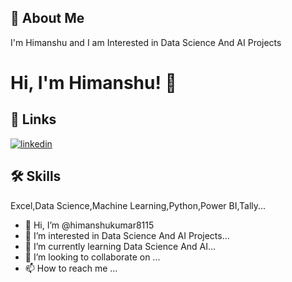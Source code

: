 
## 🚀 About Me
I'm Himanshu and I am Interested in Data Science And AI Projects 



# Hi, I'm Himanshu! 👋



## 🔗 Links

[![linkedin](https://img.shields.io/badge/linkedin-0A66C2?style=for-the-badge&logo=linkedin&logoColor=white)](https://www.linkedin.com/)



## 🛠 Skills
Excel,Data Science,Machine Learning,Python,Power BI,Tally...

- 👋 Hi, I’m @himanshukumar8115
- 👀 I’m interested in Data Science And AI Projects...
- 🌱 I’m currently learning Data Science And AI...
- 💞️ I’m looking to collaborate on ...
- 📫 How to reach me ...

<!---
himanshukumar8115/himanshukumar8115 is a ✨ special ✨ repository because its `README.md` (this file) appears on your GitHub profile.
You can click the Preview link to take a look at your changes.
--->
